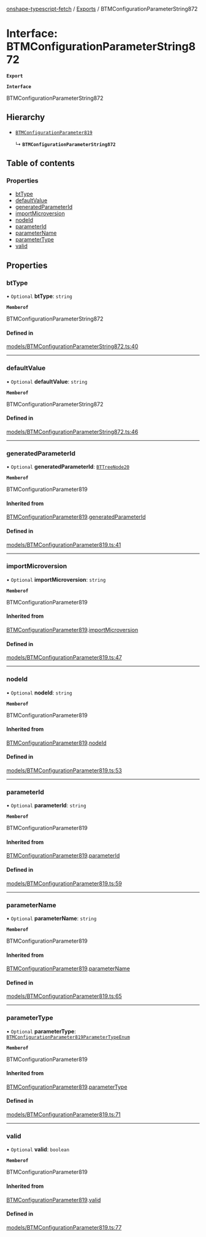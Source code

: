 [onshape-typescript-fetch](../README.md) / [Exports](../modules.md) / BTMConfigurationParameterString872

# Interface: BTMConfigurationParameterString872

**`Export`**

**`Interface`**

BTMConfigurationParameterString872

## Hierarchy

- [`BTMConfigurationParameter819`](BTMConfigurationParameter819.md)

  ↳ **`BTMConfigurationParameterString872`**

## Table of contents

### Properties

- [btType](BTMConfigurationParameterString872.md#bttype)
- [defaultValue](BTMConfigurationParameterString872.md#defaultvalue)
- [generatedParameterId](BTMConfigurationParameterString872.md#generatedparameterid)
- [importMicroversion](BTMConfigurationParameterString872.md#importmicroversion)
- [nodeId](BTMConfigurationParameterString872.md#nodeid)
- [parameterId](BTMConfigurationParameterString872.md#parameterid)
- [parameterName](BTMConfigurationParameterString872.md#parametername)
- [parameterType](BTMConfigurationParameterString872.md#parametertype)
- [valid](BTMConfigurationParameterString872.md#valid)

## Properties

### btType

• `Optional` **btType**: `string`

**`Memberof`**

BTMConfigurationParameterString872

#### Defined in

[models/BTMConfigurationParameterString872.ts:40](https://github.com/toebes/onshape-typescript-fetch/blob/3e11ae1/models/BTMConfigurationParameterString872.ts#L40)

___

### defaultValue

• `Optional` **defaultValue**: `string`

**`Memberof`**

BTMConfigurationParameterString872

#### Defined in

[models/BTMConfigurationParameterString872.ts:46](https://github.com/toebes/onshape-typescript-fetch/blob/3e11ae1/models/BTMConfigurationParameterString872.ts#L46)

___

### generatedParameterId

• `Optional` **generatedParameterId**: [`BTTreeNode20`](BTTreeNode20.md)

**`Memberof`**

BTMConfigurationParameter819

#### Inherited from

[BTMConfigurationParameter819](BTMConfigurationParameter819.md).[generatedParameterId](BTMConfigurationParameter819.md#generatedparameterid)

#### Defined in

[models/BTMConfigurationParameter819.ts:41](https://github.com/toebes/onshape-typescript-fetch/blob/3e11ae1/models/BTMConfigurationParameter819.ts#L41)

___

### importMicroversion

• `Optional` **importMicroversion**: `string`

**`Memberof`**

BTMConfigurationParameter819

#### Inherited from

[BTMConfigurationParameter819](BTMConfigurationParameter819.md).[importMicroversion](BTMConfigurationParameter819.md#importmicroversion)

#### Defined in

[models/BTMConfigurationParameter819.ts:47](https://github.com/toebes/onshape-typescript-fetch/blob/3e11ae1/models/BTMConfigurationParameter819.ts#L47)

___

### nodeId

• `Optional` **nodeId**: `string`

**`Memberof`**

BTMConfigurationParameter819

#### Inherited from

[BTMConfigurationParameter819](BTMConfigurationParameter819.md).[nodeId](BTMConfigurationParameter819.md#nodeid)

#### Defined in

[models/BTMConfigurationParameter819.ts:53](https://github.com/toebes/onshape-typescript-fetch/blob/3e11ae1/models/BTMConfigurationParameter819.ts#L53)

___

### parameterId

• `Optional` **parameterId**: `string`

**`Memberof`**

BTMConfigurationParameter819

#### Inherited from

[BTMConfigurationParameter819](BTMConfigurationParameter819.md).[parameterId](BTMConfigurationParameter819.md#parameterid)

#### Defined in

[models/BTMConfigurationParameter819.ts:59](https://github.com/toebes/onshape-typescript-fetch/blob/3e11ae1/models/BTMConfigurationParameter819.ts#L59)

___

### parameterName

• `Optional` **parameterName**: `string`

**`Memberof`**

BTMConfigurationParameter819

#### Inherited from

[BTMConfigurationParameter819](BTMConfigurationParameter819.md).[parameterName](BTMConfigurationParameter819.md#parametername)

#### Defined in

[models/BTMConfigurationParameter819.ts:65](https://github.com/toebes/onshape-typescript-fetch/blob/3e11ae1/models/BTMConfigurationParameter819.ts#L65)

___

### parameterType

• `Optional` **parameterType**: [`BTMConfigurationParameter819ParameterTypeEnum`](../modules.md#btmconfigurationparameter819parametertypeenum-1)

**`Memberof`**

BTMConfigurationParameter819

#### Inherited from

[BTMConfigurationParameter819](BTMConfigurationParameter819.md).[parameterType](BTMConfigurationParameter819.md#parametertype)

#### Defined in

[models/BTMConfigurationParameter819.ts:71](https://github.com/toebes/onshape-typescript-fetch/blob/3e11ae1/models/BTMConfigurationParameter819.ts#L71)

___

### valid

• `Optional` **valid**: `boolean`

**`Memberof`**

BTMConfigurationParameter819

#### Inherited from

[BTMConfigurationParameter819](BTMConfigurationParameter819.md).[valid](BTMConfigurationParameter819.md#valid)

#### Defined in

[models/BTMConfigurationParameter819.ts:77](https://github.com/toebes/onshape-typescript-fetch/blob/3e11ae1/models/BTMConfigurationParameter819.ts#L77)
